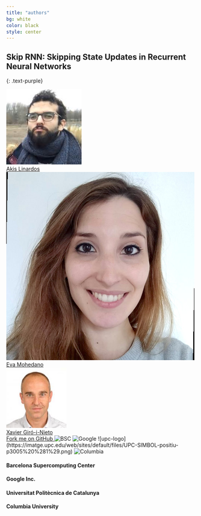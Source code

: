 ```yaml
---
title: "authors"
bg: white
color: black
style: center
---
```


## Skip RNN: Skipping State Updates in Recurrent Neural Networks
{: .text-purple}

<div class="author">
    <a href="https://www.linkedin.com/in/akis-linardos-b84801140/" target="_blank">
      <div class="authorphoto"><img src="./assets/authors/AkisLinardos.jpg"></div>
      <div>Akis Linardos</div>
    </a>
</div>
<div class="author">
    <a href="https://www.insight-centre.org/users/eva-mohedano/" target="_blank">
      <div class="authorphoto"><img src="./assets/authors/EvaMohedano.jpg"></div>
      <div>Eva Mohedano</div>
    </a>
</div>
<div class="author">
    <a href="https://imatge.upc.edu/web/people/xavier-giro" target="_blank">
      <div class="authorphoto"><img src="./assets/authors/XavierGiro.jpg"></div>
      <div>Xavier Giró-i-Nieto</div>
    </a>
</div>


<span id="forkongithub">
  <a href="{{ site.source_link }}" class="bg-blue">
    Fork me on GitHub
  </a>
</span>


<img src="http://mmb.irbbarcelona.org/NAFlex/images/BSC-Logo.png" alt="BSC" style="width: 140px;"/>
<img src="https://upload.wikimedia.org/wikipedia/commons/thumb/5/53/Google_%22G%22_Logo.svg/600px-Google_%22G%22_Logo.svg.png" alt="Google" style="width: 140px;"/>
![upc-logo](https://imatge.upc.edu/web/sites/default/files/UPC-SIMBOL-positiu-p3005%20%281%29.png)
<img src="https://thetranslationcompany.com/wp-content/uploads/2015/03/University-Columbia-logo.jpg" alt="Columbia" style="width: 140px;"/>

#### Barcelona Supercomputing Center
#### Google Inc.
#### Universitat Politècnica de Catalunya
#### Columbia University
